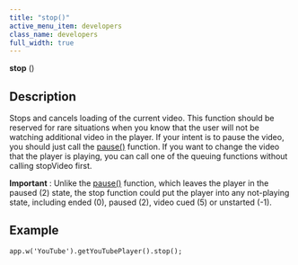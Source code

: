 ```yaml
---
title: "stop()"
active_menu_item: developers
class_name: developers
full_width: true
---
```



**stop** ()

## Description

Stops and cancels loading of the current video. This function should be reserved for rare situations when you know that the user will not be watching additional video in the player. If your intent is to pause the video, you should just call the [pause()](/developers/documentation/scripting-apis/client-api/widget-object-functions/video-audio-youtube-widget/pause) function. If you want to change the video that the player is playing, you can call one of the queuing functions without calling stopVideo first.

**Important** : Unlike the [pause()](/developers/documentation/scripting-apis/client-api/widget-object-functions/video-audio-youtube-widget/pause) function, which leaves the player in the paused (2) state, the stop function could put the player into any not-playing state, including ended (0), paused (2), video cued (5) or unstarted (-1).

## Example

     
    app.w('YouTube').getYouTubePlayer().stop();
     
   

